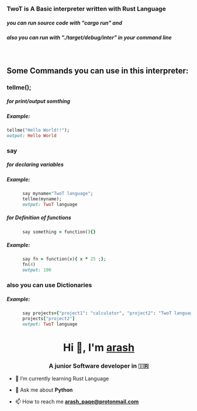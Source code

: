 <h3>TwoT is A Basic interpreter written with Rust Language</h3>

<h5>you can run source code with "cargo run" and</h5>
<h5>also you can run with "./target/debug/inter" in your command line</h5><br>
<h2>Some Commands you can use in this interpreter: </h2>
<h3>tellme();</h3>
<h5>for print/output somthing</h5>
<h5>Example: </h5>
   
   ```ruby
   tellme("Hello World!!");
   output: Hello World
  ```

<h3>say</h3>
<h5>for declaring variables</h5>
<h5>Example:</h5>

```ruby
      say myname="TwoT language";
      tellme(myname);
      output: TwoT language
```

<h5>for Definition of functions</h5>

```ruby
      say something = function(){}
```
<h5>Example:</h5>

```ruby
      say fn = function(x){ x * 25 ;};
      fn(4)
      output: 100
```

<h3>also you can use Dictionaries</h3>

<h5>Example:</h5>

```ruby
      say projects={"project1": "calculator", "project2": "TwoT language"};
      projects["project2"]
      output: TwoT language
```


<h1 align="center">Hi 👋, I'm <a href="https://github.com/arashPQ" target="blank">
arash</a></h1>
<h3 align="center">A junior Software developer in &#127470&#127479 </h3>


- 🌱 I’m currently learning Rust Language

- 💬 Ask me about **Python**

- 📫 How to reach me **arash_paqe@protonmail.com**
